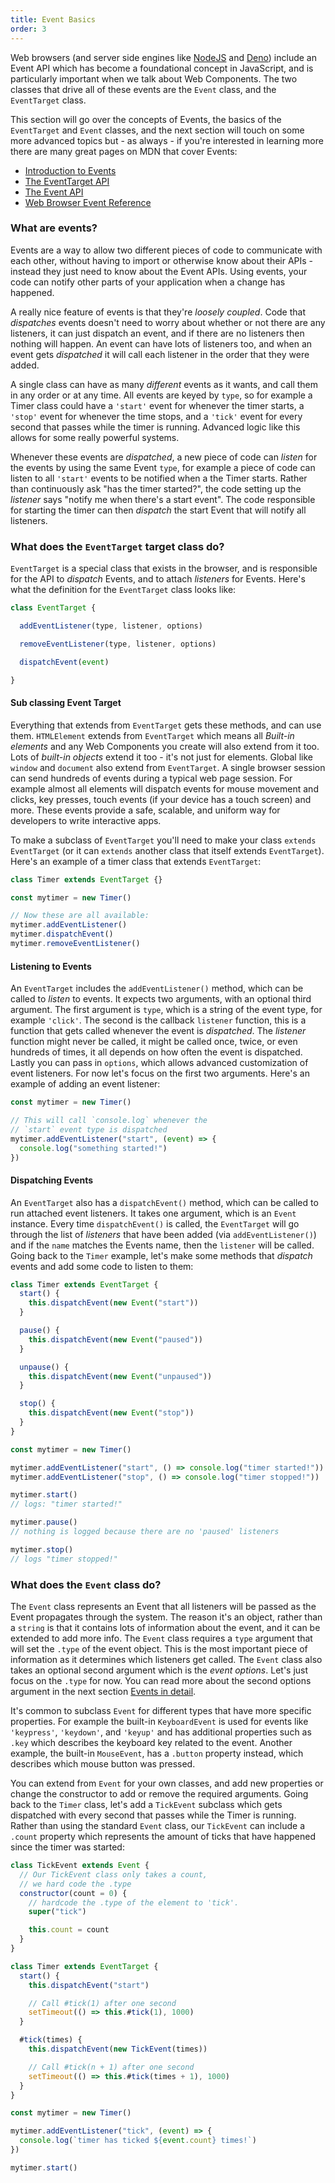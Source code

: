 ```yaml
---
title: Event Basics
order: 3
---
```


Web browsers (and server side engines like [NodeJS][node] and [Deno][deno]) include an Event API which has become a
foundational concept in JavaScript, and is particularly important when we talk about Web Components. The two classes
that drive all of these events are the `Event` class, and the `EventTarget` class.

This section will go over the concepts of Events, the basics of the `EventTarget` and `Event` classes, and the next
section will touch on some more advanced topics but - as always - if you're interested in learning more there are many
great pages on MDN that cover Events:

- [Introduction to Events](https://developer.mozilla.org/en-US/docs/Learn/JavaScript/Building_blocks/Events)
- [The EventTarget API](https://developer.mozilla.org/en-US/docs/Web/API/EventTarget)
- [The Event API](https://developer.mozilla.org/en-US/docs/Web/API/Event)
- [Web Browser Event Reference](https://developer.mozilla.org/en-US/docs/Web/Events)

### What are events?

Events are a way to allow two different pieces of code to communicate with each other, without having to import or
otherwise know about their APIs - instead they just need to know about the Event APIs. Using events, your code can
notify other parts of your application when a change has happened.

A really nice feature of events is that they're _loosely coupled_. Code that _dispatches_ events doesn't need to worry
about whether or not there are any listeners, it can just dispatch an event, and if there are no listeners then nothing
will happen. An event can have lots of listeners too, and when an event gets _dispatched_ it will call each listener in
the order that they were added.

A single class can have as many _different_ events as it wants, and call them in any order or at any time. All events
are keyed by `type`, so for example a Timer class could have a `'start'` event for whenever the timer starts, a `'stop'`
event for whenever the time stops, and a `'tick'` event for every second that passes while the timer is running.
Advanced logic like this allows for some really powerful systems.

Whenever these events are _dispatched_, a new piece of code can _listen_ for the events by using the same Event `type`,
for example a piece of code can listen to all `'start'` events to be notified when a the Timer starts. Rather than
continuously ask "has the timer started?", the code setting up the _listener_ says "notify me when there's a start
event". The code responsible for starting the timer can then _dispatch_ the start Event that will notify all listeners.

### What does the `EventTarget` target class do?

`EventTarget` is a special class that exists in the browser, and is responsible for the API to _dispatch_ Events, and to
attach _listeners_ for Events. Here's what the definition for the `EventTarget` class looks like:

```js
class EventTarget {

  addEventListener(type, listener, options)

  removeEventListener(type, listener, options)

  dispatchEvent(event)

}
```

#### Sub classing Event Target

Everything that extends from `EventTarget` gets these methods, and can use them. `HTMLElement` extends from
`EventTarget` which means all _Built-in elements_ and any Web Components you create will also extend from it too. Lots
of _built-in objects_ extend it too - it's not just for elements. Global like `window` and `document` also extend from
`EventTarget`. A single browser session can send hundreds of events during a typical web page session. For example
almost all elements will dispatch events for mouse movement and clicks, key presses, touch events (if your device has a
touch screen) and more. These events provide a safe, scalable, and uniform way for developers to write interactive apps.

To make a subclass of `EventTarget` you'll need to make your class `extends EventTarget` (or it can `extends` another
class that itself extends `EventTarget`). Here's an example of a timer class that extends `EventTarget`:

```js
class Timer extends EventTarget {}

const mytimer = new Timer()

// Now these are all available:
mytimer.addEventListener()
mytimer.dispatchEvent()
mytimer.removeEventListener()
```

#### Listening to Events

An `EventTarget` includes the `addEventListener()` method, which can be called to _listen_ to events. It expects two
arguments, with an optional third argument. The first argument is `type`, which is a string of the event type, for
example `'click'`. The second is the callback `listener` function, this is a function that gets called whenever the
event is _dispatched_. The _listener_ function might never be called, it might be called once, twice, or even hundreds
of times, it all depends on how often the event is dispatched. Lastly you can pass in `options`, which allows advanced
customization of event listeners. For now let's focus on the first two arguments. Here's an example of adding an event
listener:

```js
const mytimer = new Timer()

// This will call `console.log` whenever the
// `start` event type is dispatched
mytimer.addEventListener("start", (event) => {
  console.log("something started!")
})
```

#### Dispatching Events

An `EventTarget` also has a `dispatchEvent()` method, which can be called to run attached event listeners. It takes one
argument, which is an `Event` instance. Every time `dispatchEvent()` is called, the `EventTarget` will go through the
list of _listeners_ that have been added (via `addEventListener()`) and if the `name` matches the Events name, then the
`listener` will be called. Going back to the `Timer` example, let's make some methods that _dispatch_ events and add
some code to listen to them:

```js
class Timer extends EventTarget {
  start() {
    this.dispatchEvent(new Event("start"))
  }

  pause() {
    this.dispatchEvent(new Event("paused"))
  }

  unpause() {
    this.dispatchEvent(new Event("unpaused"))
  }

  stop() {
    this.dispatchEvent(new Event("stop"))
  }
}

const mytimer = new Timer()

mytimer.addEventListener("start", () => console.log("timer started!"))
mytimer.addEventListener("stop", () => console.log("timer stopped!"))

mytimer.start()
// logs: "timer started!"

mytimer.pause()
// nothing is logged because there are no 'paused' listeners

mytimer.stop()
// logs "timer stopped!"
```

### What does the `Event` class do?

The `Event` class represents an Event that all listeners will be passed as the Event propagates through the system. The
reason it's an object, rather than a `string` is that it contains lots of information about the event, and it can be
extended to add more info. The `Event` class requires a `type` argument that will set the `.type` of the event object.
This is the most important piece of information as it determines which listeners get called. The `Event` class also
takes an optional second argument which is the _event options_. Let's just focus on the `.type` for now. You can read
more about the second options argument in the next section [Events in detail][events-in-detail].

It's common to subclass `Event` for different types that have more specific properties. For example the built-in
`KeyboardEvent` is used for events like `'keypress'`, `'keydown'`, and `'keyup'` and has additional properties such as
`.key` which describes the keyboard key related to the event. Another example, the built-in `MouseEvent`, has a
`.button` property instead, which describes which mouse button was pressed.

You can extend from `Event` for your own classes, and add new properties or change the constructor to add or remove the
required arguments. Going back to the `Timer` class, let's add a `TickEvent` subclass which gets dispatched with every
second that passes while the Timer is running. Rather than using the standard `Event` class, our `TickEvent` can include
a `.count` property which represents the amount of ticks that have happened since the timer was started:

```js
class TickEvent extends Event {
  // Our TickEvent class only takes a count,
  // we hard code the .type
  constructor(count = 0) {
    // hardcode the .type of the element to 'tick'.
    super("tick")

    this.count = count
  }
}

class Timer extends EventTarget {
  start() {
    this.dispatchEvent("start")

    // Call #tick(1) after one second
    setTimeout(() => this.#tick(1), 1000)
  }

  #tick(times) {
    this.dispatchEvent(new TickEvent(times))

    // Call #tick(n + 1) after one second
    setTimeout(() => this.#tick(times + 1), 1000)
  }
}

const mytimer = new Timer()

mytimer.addEventListener("tick", (event) => {
  console.log(`timer has ticked ${event.count} times!`)
})

mytimer.start()
```

[node]: https://nodejs.org/en/
[deno]: https://deno.land/
[events-in-detail]: /learn/javascript/events-in-detail
